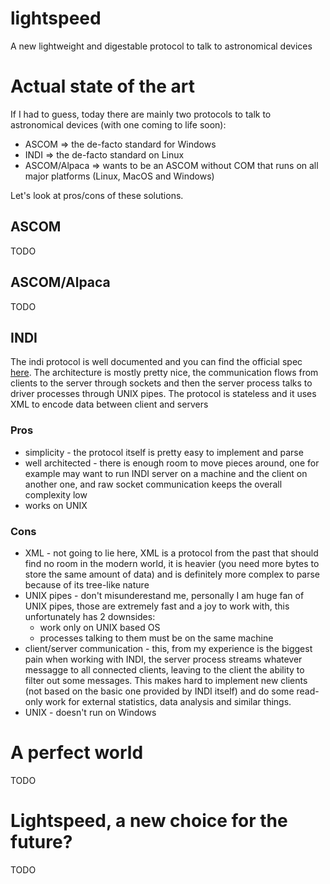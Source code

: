 # lightspeed
A new lightweight and digestable protocol to talk to astronomical devices

# Actual state of the art
If I had to guess, today there are mainly two protocols to talk to astronomical devices (with one coming to life soon):
- ASCOM => the de-facto standard for Windows
- INDI => the de-facto standard on Linux
- ASCOM/Alpaca => wants to be an ASCOM without COM that runs on all major platforms (Linux, MacOS and Windows)

Let's look at pros/cons of these solutions.

## ASCOM
TODO

## ASCOM/Alpaca
TODO

## INDI
The indi protocol is well documented and you can find the official spec [here](http://docs.indilib.org/protocol/).
The architecture is mostly pretty nice, the communication flows from clients to the server through sockets and then the server process
talks to driver processes through UNIX pipes.
The protocol is stateless and it uses XML to encode data between client and servers

### Pros
- simplicity - the protocol itself is pretty easy to implement and parse
- well architected - there is enough room to move pieces around, one for example may want to run INDI server on a machine and the client on another one, and raw socket communication keeps the overall complexity low
- works on UNIX
### Cons
- XML - not going to lie here, XML is a protocol from the past that should find no room in the modern world, it is heavier (you need more bytes to store the same amount of data) and is definitely more complex to parse because of its tree-like nature
- UNIX pipes - don't misunderestand me, personally I am huge fan of UNIX pipes, those are extremely fast and a joy to work with, this unfortunately has 2 downsides:
  - work only on UNIX based OS
  - processes talking to them must be on the same machine
- client/server communication - this, from my experience is the biggest pain when working with INDI, the server process streams whatever messagge to all connected clients, leaving to the client the ability to filter out some messages. This makes hard to implement new clients (not based on the basic one provided by INDI itself) and do some read-only work for external statistics, data analysis and similar things.
- UNIX - doesn't run on Windows


# A perfect world
TODO

# Lightspeed, a new choice for the future?
TODO
